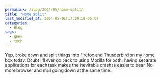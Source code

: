 ```yaml
---
permalink: /blog/2004/05/home-split/
title: "Home split"
last_modified_at: 2004-05-02T17:20:18-05:00
categories:
  - Blog
tags:
  - geek
  - tech
---
```


Yep, broke down and split things into Firefox and Thunderbird on my home box today. Doubt I'll ever go back to using
Mozilla for both; having separate applications for each task makes the inevitable crashes easier to bear. No more
browser and mail going down at the same time.